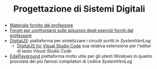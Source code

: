 # <p align="center"> **Progettazione di Sistemi Digitali** </p>

* [Materiale fornito dal professore](https://drive.google.com/drive/folders/1yrcePCVNrA-kGAHzX5JdqRXziNENfjt4UW_YhLIxZPPUFavHArMU1fnTGKoX1CRnKPKh-xg2)
* [Forum per confrontarsi sulle soluzioni degli esercizi forniti dal professore](https://github.com/sapienzastudentsnetwork/psd2223)
* [DigitalJS](https://digitaljs.tilk.eu): piattaforma per sintetizzare i circuiti scritti in *SystemVeriLog*
  * [DigitalJS for Visual Studio Code](https://marketplace.visualstudio.com/items?itemName=yuyichao.digitaljs) sua relativa estensione per l'editor di testo *Visual Studio Code*
* [EdaPlayground](https://www.edaplayground.com/) piattaforma molto utile per gli utenti Windows in quanto provvista dei più famosi compilatori di codice *SystemVeriLog*
